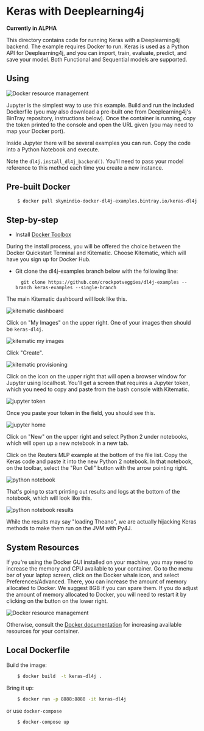 # Keras with Deeplearning4j

**Currently in ALPHA**

This directory contains code for running Keras with a Deeplearning4j backend. The example requires
Docker to run. Keras is used as a Python API for Deeplearning4j, and you can import, train, evaluate, predict,
and save your model. Both Functional and Sequential models are supported.

## Using

![Docker resource management](https://raw.githubusercontent.com/crockpotveggies/dl4j-examples/keras-examples/dl4j-keras-examples/src/main/resources/jupyter-home.jpg)

Jupyter is the simplest way to use this example. Build and run the included Dockerfile (you may also download
a pre-built one from Deeplearning4j's BinTray repository, instructions below). Once the container is running, copy
the token printed to the console and open the URL given (you may need to map your Docker port).

Inside Jupyter there will be several examples you can run. Copy the code into a Python Notebook and execute.

Note the `dl4j.install_dl4j_backend()`. You'll need to pass your model reference to this method each time you
  create a new instance.

## Pre-built Docker

```sh
    $ docker pull skymindio-docker-dl4j-examples.bintray.io/keras-dl4j:latest
```

## Step-by-step

* Install [Docker Toolbox](https://www.docker.com/products/docker-toolbox)

During the install process, you will be offered the choice between the Docker Quickstart Terminal and Kitematic. Choose Kitematic, which will have you sign up for Docker Hub.

* Git clone the dl4j-examples branch below with the following line:


        git clone https://github.com/crockpotveggies/dl4j-examples --branch keras-examples --single-branch

The main Kitematic dashboard will look like this.

![kitematic dashboard](https://deeplearning4j.org/img/kitematic-dashboard.png)

Click on "My Images" on the upper right. One of your images then should be `keras-dl4j`.

![kitematic my images](https://deeplearning4j.org/img/kitematic-my-images.png)

Click "Create".

![kitematic provisioning](https://deeplearning4j.org/img/kitematic-provisioning.jpg)

Click on the icon on the upper right that will open a browser window for Jupyter using localhost. You'll get a screen that requires a Jupyter token, which you need to copy and paste from the bash console with Kitematic.

![jupyter token](https://deeplearning4j.org/img/jupyter-token.png)

Once you paste your token in the field, you should see this.

![jupyter home](https://deeplearning4j.org/img/jupyter-home.jpg)

Click on "New" on the upper right and select Python 2 under notebooks, which will open up a new notebook in a new tab.

Click on the Reuters MLP example at the bottom of the file list. Copy the Keras code and paste it into the new Python 2 notebook. In that notebook, on the toolbar, select the "Run Cell" button with the arrow pointing right.

![python notebook](https://deeplearning4j.org/img/python-notebook.png)

That's going to start printing out results and logs at the bottom of the notebook, which will look like this.

![python notebook results](https://deeplearning4j.org/img/python-notebook-results.png)

While the results may say "loading Theano", we are actually hijacking Keras methods to make them run on the JVM with Py4J.

## System Resources

If you're using the Docker GUI installed on your machine, you may need to increase the memory and CPU available to
your container. Go to the menu bar of your laptop screen, click on the Docker whale icon, and select Preferences/Advanced. There, you can increase the amount of memory allocated to Docker. We suggest 8GB if you can spare them. If you do adjust the amount of memory allocated to Docker, you will need to restart it by clicking on the button on the lower right.

![Docker resource management](https://raw.githubusercontent.com/crockpotveggies/dl4j-examples/keras-examples/dl4j-keras-examples/src/main/resources/docker-provisioning.jpg)

Otherwise, consult the [Docker documentation](https://docs.docker.com) for increasing available resources for your container.

## Local Dockerfile

Build the image:
```sh
    $ docker build  -t keras-dl4j .
```

Bring it up:
```sh
    $ docker run -p 8888:8888 -it keras-dl4j
```

or use `docker-compose`
```sh
    $ docker-compose up
```
